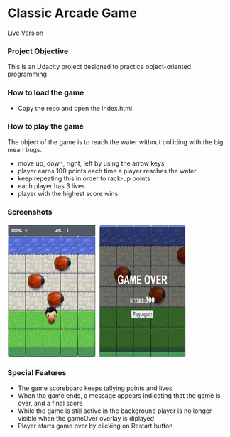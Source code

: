# Classic Arcade Game
[Live Version](https://sumanhakki.github.io/Classic-Arcade-Game/)
### Project Objective

This is an Udacity project designed to practice object-oriented programming
### How to load the game
  - Copy the repo and open the index.html
 

### How to play the game
The object of the game is to reach the water without colliding with the big mean bugs.
  - move up, down, right, left by using the arrow keys
  - player earns 100 points each time a player reaches the water
  - keep repeating this in order to rack-up points
  - each player has 3 lives
  - player with the highest score wins
                                          

  
### Screenshots
![GamePlay.png](https://github.com/sumanhakki/Classic-Arcade-Game/blob/master/images/GamePlay.png)
![GameOver.png](https://github.com/sumanhakki/Classic-Arcade-Game/blob/master/images/GameOver.png)



### Special Features
  - The game scoreboard keeps tallying points and lives  
  - When the game ends, a message appears indicating that the game is over, and a final score
  - While the game is still active in the background player is no longer visible when the gameOver overlay is diplayed
  - Player starts game over by clicking on Restart button



